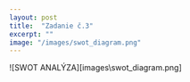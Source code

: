 ```yaml
---
layout: post
title:  "Zadanie č.3"
excerpt: ""
image: "/images/swot_diagram.png"
---
```


![SWOT ANALÝZA][images\swot_diagram.png]